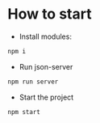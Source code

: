 # How to start
- Install modules:
```bash
npm i
```
- Run json-server
```bash
npm run server
```
- Start the project
```bash
npm start
```
